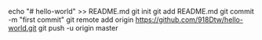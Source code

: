 echo "# hello-world" >> README.md
git init
git add README.md
git commit -m "first commit"
git remote add origin https://github.com/918Dtw/hello-world.git
git push -u origin master
